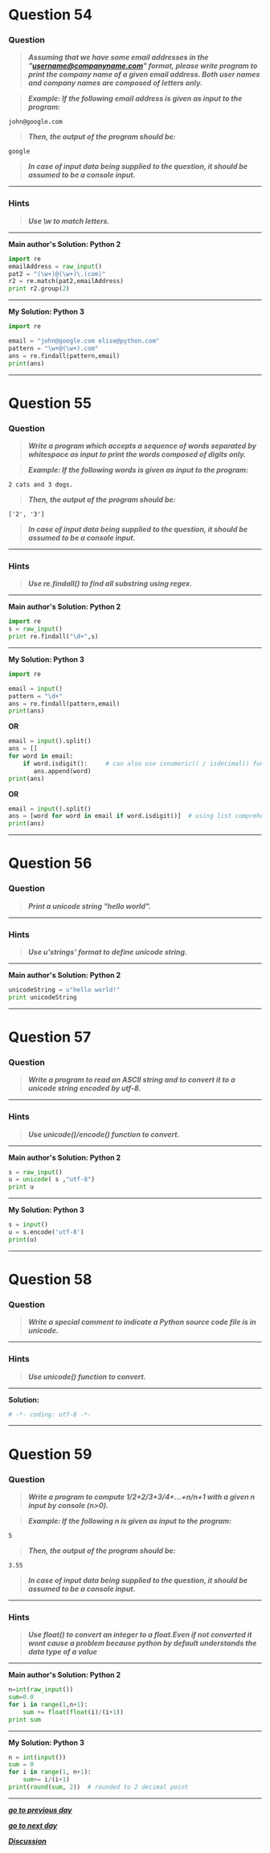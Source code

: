 


</details>

# Question 54

### **Question**

> ***Assuming that we have some email addresses in the "username@companyname.com" format, please write program to print the company name of a given email address. Both user names and company names are composed of letters only.***

> ***Example:
If the following email address is given as input to the program:***
```
john@google.com
```
> ***Then, the output of the program should be:***
```
google
```
> ***In case of input data being supplied to the question, it should be assumed to be a console input.***

----------------------
### Hints 
> ***Use \w to match letters.***

----------------------

**Main author's Solution: Python 2**
```python
import re
emailAddress = raw_input()
pat2 = "(\w+)@(\w+)\.(com)"
r2 = re.match(pat2,emailAddress)
print r2.group(2)
```
----------------
**My Solution: Python 3**
```python
import re

email = "john@google.com elise@python.com"
pattern = "\w+@(\w+).com"
ans = re.findall(pattern,email)
print(ans)
```
---------------------



</details>

# Question 55

### **Question**

>***Write a program which accepts a sequence of words separated by whitespace as input to print the words composed of digits only.***

>***Example:
If the following words is given as input to the program:***
```
2 cats and 3 dogs.
```
>***Then, the output of the program should be:***
```
['2', '3']
```
>***In case of input data being supplied to the question, it should be assumed to be a console input.***


----------------------
### Hints 
> ***Use re.findall() to find all substring using regex.***

----------------------

**Main author's Solution: Python 2**
```python
import re
s = raw_input()
print re.findall("\d+",s)
```
----------------
**My Solution: Python 3**
```python
import re

email = input()
pattern = "\d+"
ans = re.findall(pattern,email)
print(ans)
```
**OR**
```python
email = input().split()
ans = []
for word in email:
    if word.isdigit():     # can also use isnumeric() / isdecimal() function instead
       ans.append(word)
print(ans)
```
**OR**
```python
email = input().split()
ans = [word for word in email if word.isdigit()]  # using list comprehension method
print(ans)
```
---------------------




</details>

# Question 56

### **Question**

> ***Print a unicode string "hello world".***

----------------------
### Hints 
> ***Use u'strings' format to define unicode string.***

----------------------

**Main author's Solution: Python 2**
```python
unicodeString = u"hello world!"
print unicodeString
```
----------------


</details>

# Question 57

### **Question**

> ***Write a program to read an ASCII string and to convert it to a unicode string encoded by utf-8.***

----------------------
### Hints 
> ***Use unicode()/encode() function to convert.***

----------------------

**Main author's Solution: Python 2**
```python
s = raw_input()
u = unicode( s ,"utf-8")
print u
```
----------------
**My Solution: Python 3**
```python
s = input()
u = s.encode('utf-8')
print(u)
```
---------------------


</details>

# Question 58

### **Question**

> ***Write a special comment to indicate a Python source code file is in unicode.***

----------------------
### Hints 
> ***Use unicode() function to convert.***

----------------------

**Solution:**
```python
# -*- coding: utf-8 -*-
```
----------------

</details>

# Question 59

### **Question**

>***Write a program to compute 1/2+2/3+3/4+...+n/n+1 with a given n input by console (n>0).***

>***Example:
If the following n is given as input to the program:***
```
5
```
>***Then, the output of the program should be:***
```
3.55
```
>***In case of input data being supplied to the question, it should be assumed to be a console input.***


----------------------
### Hints 
> ***Use float() to convert an integer to a float.Even if not converted it wont cause a problem because python by default understands the data type of a value***

----------------------

**Main author's Solution: Python 2**
```python
n=int(raw_input())
sum=0.0
for i in range(1,n+1):
    sum += float(float(i)/(i+1))
print sum
```
----------------
**My Solution: Python 3**
```python
n = int(input())
sum = 0
for i in range(1, n+1):
    sum+= i/(i+1)
print(round(sum, 2))  # rounded to 2 decimal point
```
---------------------

[***go to previous day***](https://github.com/darkprinx/100-plus-Python-programming-exercises-extended/blob/master/Status/Day_14.md "Day 14")

[***go to next day***](https://github.com/darkprinx/100-plus-Python-programming-exercises-extended/blob/master/Status/Day_16.md "Day 16")

[***Discussion***](https://github.com/darkprinx/100-plus-Python-programming-exercises-extended/issues/3)